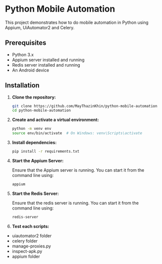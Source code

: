 # Python Mobile Automation

This project demonstrates how to do mobile automation in Python using Appium, UiAutomator2 and Celery.

## Prerequisites

- Python 3.x
- Appium server installed and running
- Redis server installed and running
- An Android device

## Installation

1. **Clone the repository:**

    ```bash
    git clone https://github.com/MayThazinKhin/python-mobile-automation.git
    cd python-mobile-automation
    ```

2. **Create and activate a virtual environment:**

    ```bash
    python -m venv env
    source env/bin/activate  # On Windows: venv\Scripts\activate
    ```

3. **Install dependencies:**

    ```bash
    pip install -r requirements.txt
    

4. **Start the Appium Server:**

    Ensure that the Appium server is running. You can start it from the command line using:

    ```bash
    appium
    ```
5. **Start the Redis Server:**

    Ensure that the redis server is running. You can start it from the command line using:

    ```bash
    redis-server
    ```

5. **Test each scripts:**

- uiautomator2 folder
- celery folder
- manage-proxies.py
- inspect-apk.py
- appium folder
